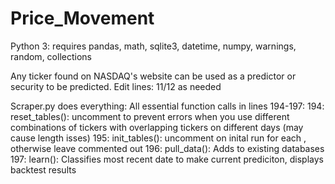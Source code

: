 # Price_Movement
Python 3: requires pandas, math, sqlite3, datetime, numpy, warnings, random, collections

Any ticker found on NASDAQ's website can be used as a predictor or security to be predicted.
Edit lines: 11/12 as needed

Scraper.py does everything:
All essential function calls in lines 194-197:
194: reset_tables(): uncomment to prevent errors when you use different combinations of tickers with overlapping tickers
on different days (may cause length isses)
195: init_tables(): uncomment on inital run for each , otherwise leave commented out
196: pull_data(): Adds to existing databases
197: learn(): Classifies most recent date to make current prediciton, displays backtest results
